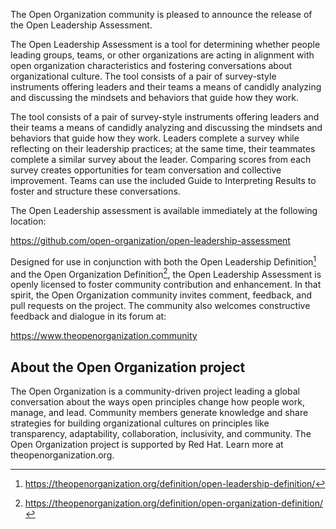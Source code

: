 The Open Organization community is pleased to announce the release of the Open Leadership Assessment.

The Open Leadership Assessment is a tool for determining whether people leading groups, teams, or other organizations are acting in alignment with open organization characteristics and fostering conversations about organizational culture. The tool consists of a pair of survey-style instruments offering leaders and their teams a means of candidly analyzing and discussing the mindsets and behaviors that guide how they work.

The tool consists of a pair of survey-style instruments offering leaders and their teams a means of candidly analyzing and discussing the mindsets and behaviors that guide how they work. Leaders complete a survey while reflecting on their leadership practices; at the same time, their teammates complete a similar survey about the leader. Comparing scores from each survey creates opportunities for team conversation and collective improvement. Teams can use the included Guide to Interpreting Results to foster and structure these conversations.

The Open Leadership assessment is available immediately at the following location:

https://github.com/open-organization/open-leadership-assessment

Designed for use in conjunction with both the Open Leadership Definition[^1] and the Open Organization Definition[^2], the Open Leadership Assessment is openly licensed to foster community contribution and enhancement. In that spirit, the Open Organization community invites comment, feedback, and pull requests on the project. The community also welcomes constructive feedback and dialogue in its forum at:

https://www.theopenorganization.community

## About the Open Organization project
The Open Organization is a community-driven project leading a global conversation about the ways open principles change how people work, manage, and lead. Community members generate knowledge and share strategies for building organizational cultures on principles like transparency, adaptability, collaboration, inclusivity, and community. The Open Organization project is supported by Red Hat. Learn more at theopenorganization.org.

[^1]: https://theopenorganization.org/definition/open-leadership-definition/
[^2]: https://theopenorganization.org/definition/open-organization-definition/
